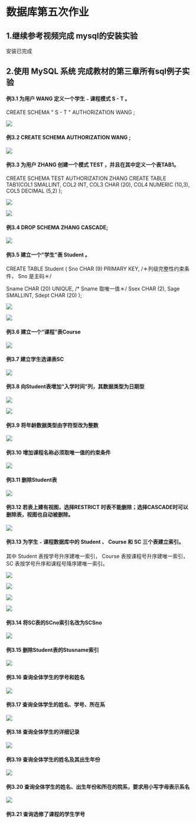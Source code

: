 # 数据库第五次作业

## 1.继续参考视频完成 mysql的安装实验

安装已完成

## 2.使用 MySQL 系统 完成教材的第三章所有sql例子实验 

#### 例3.1 为用户 WANG 定义一个学生﹣课程模式 S - T 。

CREATE SCHEMA " S - T " AUTHORIZATION WANG ;

![](./img/3.1.png)

#### 例3.2 CREATE SCHEMA AUTHORIZATION WANG ;

![](./img/3.2.png)

#### 例3.3 为用户 ZHANG 创建一个模式 TEST ，并且在其中定义一个表TAB1。 

CREATE SCHEMA TEST AUTHORIZATION ZHANG 
CREATE TABLE TAB1(COL1 SMALLINT,
COL2 INT,
COL3 CHAR (20),
COL4 NUMERIC (10,3),
COL5 DECIMAL (5,2)
);

![](./img/3.3.png)

![](./img/3.3-r.png)

#### 例3.4 DROP SCHEMA ZHANG CASCADE;

![](./img/3.4.png)

#### 例3.5 建立一个"学生"表 Student 。

CREATE TABLE Student 
( Sno CHAR (9) PRIMARY KEY,                                   /＊列级完整性约束条件， Sno 是主码＊/

 Sname CHAR (20) UNIQUE,                                     /* Sname 取唯一值＊/
 Ssex CHAR (2),
 Sage SMALLINT,
 Sdept CHAR (20)
);

![](./img/3.5.png)

![](./img/3.5-r.png)

#### 例3.6  建立一个“课程”表Course

![](./img/3.6.png)

#### 例3.7 建立学生选课表SC

![](./img/3.7.png)

#### 例3.8 向Student表增加“入学时间”列，其数据类型为日期型

![](./img/3.8.png)

![](./img/3.8-r.png)

#### 例3.9 将年龄数据类型由字符型改为整数

![](./img/3.9.png)

#### 例3.10 增加课程名称必须取唯一值的约束条件

![](./img/3.10.png)

#### 例3.11 删除Student表

![](./img/3.11.png)

#### 例3.12 若表上建有视图，选择RESTRICT 时表不能删除；选择CASCADE时可以删除表，视图也自动被删除。

![](./img/3.12.png)

#### 例3.13 为学生﹣课程数据库中的 Student 、 Course 和 SC 三个表建立索引。

其中 Student 表按学号升序建唯一索引， Course 表按课程号升序建唯一索引， SC 表按学号升序和课程号降序建唯一索引。

![](./img/3.13.png)

![](./img/1.png)

![](./img/2.png)

![](./img/3.png)

#### 例3.14 将SC表的SCno索引名改为SCSno

![](./img/3.14.png)

#### 例3.15 删除Student表的Stusname索引

![](./img/3.15.png)

#### 例3.16 查询全体学生的学号和姓名

![](./img/3.16.png)

#### 例3.17 查询全体学生的姓名、学号、所在系

![](./img/3.17.png)

#### 例3.18 查询全体学生的详细记录

![](./img/3.18.png)
#### 例3.19 查询全体学生的姓名及其出生年份
![](./img/3.19.png)
#### 例3.20 查询全体学生的姓名、出生年份和所在的院系，要求用小写字母表示系名
![](./img/3.20.png)
#### 例3.21 查询选修了课程的学生学号